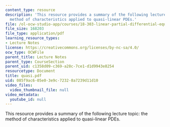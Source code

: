 ```yaml
---
content_type: resource
description: 'This resource provides a summary of the following lecture topic: the
  method of characteristics applied to quasi-linear PDEs.'
file: /ol-ocw-studio-app/courses/18-303-linear-partial-differential-equations-fall-2006/085f9ac605e03e9c72328a7239d11d10_quasi.pdf
file_size: 168203
file_type: application/pdf
learning_resource_types:
- Lecture Notes
license: https://creativecommons.org/licenses/by-nc-sa/4.0/
ocw_type: OCWFile
parent_title: Lecture Notes
parent_type: CourseSection
parent_uid: c1358d09-c369-a28c-7ce1-d1d9943e8254
resourcetype: Document
title: quasi.pdf
uid: 085f9ac6-05e0-3e9c-7232-8a7239d11d10
video_files:
  video_thumbnail_file: null
video_metadata:
  youtube_id: null
---
```

This resource provides a summary of the following lecture topic: the method of characteristics applied to quasi-linear PDEs.